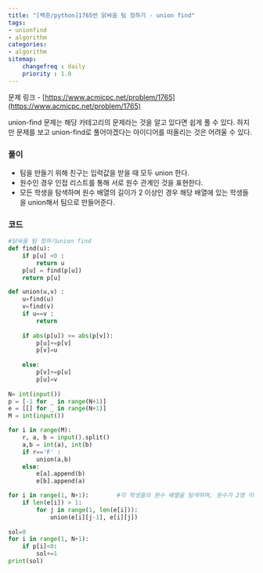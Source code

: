 ```yaml
---
title: "[백준/python]1765번 닭싸움 팀 정하기 - union find"
tags:
- unionfind
- algorithm
categories:
- algorithm
sitemap:
    changefreq : daily
    priority : 1.0
---
```


문제 링크 - [https://www.acmicpc.net/problem/1765](https://www.acmicpc.net/problem/1765)

union-find 문제는 해당 카테고리의 문제라는 것을 알고 있다면 쉽게 풀 수 있다. 하지만 문제를 보고 union-find로 풀어야겠다는 아이디어를 떠올리는 것은 어려울 수 있다.

### 풀이

- 팀을 만들기 위해 친구는 입력값을 받을 때 모두 union 한다.
- 원수인 경우 인접 리스트를 통해 서로 원수 관계인 것을 표현한다.
- 모든 학생을 탐색하며 원수 배열의 길이가 2 이상인 경우 해당 배열에 있는 학생들을 union해서 팀으로 만들어준다.

### 코드

```python
#닭싸움 팀 정하기union find
def find(u):
    if p[u] <0 : 
        return u
    p[u] = find(p[u])
    return p[u]

def union(u,v) :
    u=find(u)
    v=find(v)
    if u==v :
        return
    
    if abs(p[u]) >= abs(p[v]):
        p[u]+=p[v]
        p[v]=u
    
    else:
        p[v]+=p[u]
        p[u]=v
    
N= int(input())
p = [-1 for _ in range(N+1)]
e = [[] for _ in range(N+1)]
M = int(input())

for i in range(M):
    r, a, b = input().split()
    a,b = int(a), int(b)
    if r=='F' :
        union(a,b)
    else:
        e[a].append(b)
        e[b].append(a)

for i in range(1, N+1):        #각 학생들의 원수 배열을 탐색하며, 원수가 2명 이상이면 그 원수끼리 모두 팀으로 만들기 
    if len(e[i]) > 1:
        for j in range(1, len(e[i])):
            union(e[i][j-1], e[i][j])
    
sol=0
for i in range(1, N+1):
    if p[i]<0:
        sol+=1
print(sol)
```
